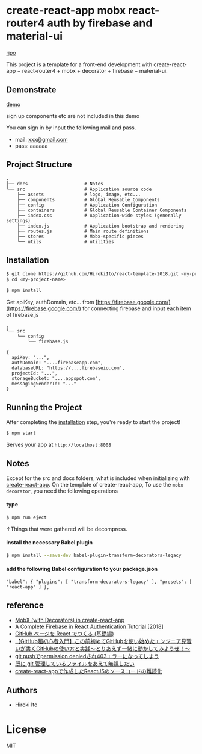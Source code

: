 # create-react-app mobx react-router4 auth by firebase and material-ui

[ripo](https://github.com/HirokiIto/react-template-2018)

This project is a template for a front-end development with create-react-app + react-router4 + mobx + decorator + firebase + material-ui.

## Demonstrate

[demo](https://hirokiito.github.io/react-template-2018)

sign up components etc are not included in this demo

You can sign in by input the following mail and pass.
* mail: xxx@gmail.com
* pass: aaaaaa

## Project Structure

```
.
├── docs                     # Notes
└── src                      # Application source code
    ├── assets               # logo, image, etc...
    ├── components           # Global Reusable Components
    ├── config               # Application Configuration
    ├── containers           # Global Reusable Container Components
    ├── index.css            # Application-wide styles (generally settings)
    ├── index.js             # Application bootstrap and rendering
    ├── routes.js            # Main route definitions
    ├── stores               # Mobx-specific pieces
    └── utils                # utilities

```


## Installation

```bash
$ git clone https://github.com/HirokiIto/react-template-2018.git <my-project-name>
$ cd <my-project-name>
```

```bash
$ npm install
```

Get apiKey, authDomain, etc... from [https://firebase.google.com/](https://firebase.google.com/) for connecting firebase
and input each item of firebase.js

```
.
└── src    
    └── config
        └── firebase.js

```
```
{
  apiKey: "...",
  authDomain: "....firebaseapp.com",
  databaseURL: "https://....firebaseio.com",
  projectId: "...",
  storageBucket: "....appspot.com",
  messagingSenderId: "..."
}
```

## Running the Project

After completing the [installation](#installation) step, you're ready to start the project!

```bash
$ npm start
```

Serves your app at `http://localhost:8008`

## Notes

Except for the src and docs folders, what is included when initializing with [create-react-app](https://github.com/facebook/create-react-app).
On the template of create-react-app,
To use the `mobx decorator`, you need the following operations

#### type
```bash
$ npm run eject
```
↑Things that were gathered will be decompress.

#### install the necessary Babel plugin

```bash
$ npm install --save-dev babel-plugin-transform-decorators-legacy
```

#### add the following Babel configuration to your package.json

`
"babel": {
  "plugins": [
    "transform-decorators-legacy"
  ],
  "presets": [
    "react-app"
  ]
},
`

## reference

* [MobX (with Decorators) in create-react-app](https://www.robinwieruch.de/create-react-app-mobx-decorators/)
* [A Complete Firebase in React Authentication Tutorial [2018]](https://www.robinwieruch.de/complete-firebase-authentication-react-tutorial/)
* [GitHub ページを React でつくる (基礎編)](https://qiita.com/KoheiShingaiHQ/items/b4bf8dd47a99e5d14caf)
* [【GitHub超初心者入門】この前初めてGitHubを使い始めたエンジニア見習いが書くGitHubの使い方と実践～とりあえず一緒に動かしてみようぜ！～](https://qiita.com/nnahito/items/565f8755e70c51532459)
* [git pushでpermission deniedされ403エラーになってしまう](https://teratail.com/questions/73843)
* [既に git 管理しているファイルをあえて無視したい](https://qiita.com/usamik26/items/56d0d3ba7a1300625f92)
* [create-react-appで作成したReactJSのソースコードの難読化](https://teratail.com/questions/111784)

## Authors

* Hiroki Ito

License
===============
MIT
